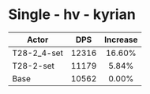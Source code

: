 # Single - hv - kyrian
| Actor | DPS | Increase |
|---|:---:|:---:|
|T28-2_4-set|12316|16.60%|
|T28-2-set|11179|5.84%|
|Base|10562|0.00%|
